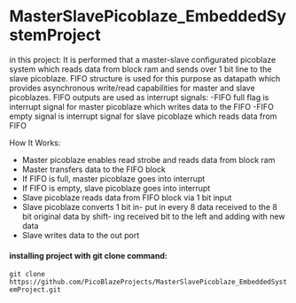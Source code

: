 # MasterSlavePicoblaze_EmbeddedSystemProject

in this project: It is performed that a master-slave configurated picoblaze system which reads data from block ram and sends over 1 bit line to the slave picoblaze. FIFO structure is used for this purpose as datapath which provides asynchronous write/read capabilities for master and slave picoblazes. FIFO outputs are used as interrupt signals: -FIFO full flag is interrupt signal for master picoblaze which writes data to the FIFO
-FIFO empty signal is interrupt signal for slave picoblaze which reads data from FIFO

How It Works:
- Master picoblaze enables read strobe
and reads data from block ram
- Master transfers data to the FIFO
block
- If FIFO is full, master picoblaze
goes into interrupt
- If FIFO is empty, slave picoblaze
goes into interrupt
- Slave picoblaze reads data from
FIFO block via 1 bit input
- Slave picoblaze converts 1 bit in-
put in every 8 data received to
the 8 bit original data by shift-
ing received bit to the left and
adding with new data
- Slave writes data to the out port

#### installing project with git clone command: 
`git clone https://github.com/PicoBlazeProjects/MasterSlavePicoblaze_EmbeddedSystemProject.git`
